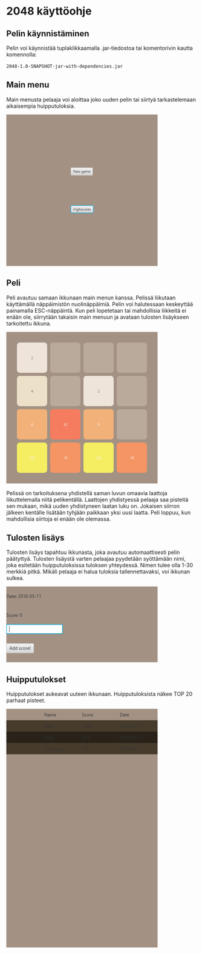 # 2048 käyttöohje

## Pelin käynnistäminen

Pelin voi käynnistää tuplaklikkaamalla .jar-tiedostoa tai komentorivin kautta komennolla:

```
2048-1.0-SNAPSHOT-jar-with-dependencies.jar
```

## Main menu
Main menusta pelaaja voi aloittaa joko uuden pelin tai siirtyä tarkastelemaan aikaisempia huipputuloksia.

<img src="https://raw.githubusercontent.com/heniko/otm-harjoitustyo/master/dokumentaatio/kuvat/menu.png" width="400">

## Peli
Peli avautuu samaan ikkunaan main menun kanssa. Pelissä liikutaan käyttämällä näppäimistön nuolinäppäimiä. Pelin voi halutessaan keskeyttää painamalla ESC-näppäintä. Kun peli lopetetaan tai mahdollisia liikkeitä ei enään ole, siirrytään takaisin main menuun ja avataan tulosten lisäykseen tarkoitettu ikkuna.

<img src="https://raw.githubusercontent.com/heniko/otm-harjoitustyo/master/dokumentaatio/kuvat/game.png" width="400">

Pelissä on tarkoituksena yhdistellä saman luvun omaavia laattoja liikuttelemalla niitä pelikentällä. Laattojen yhdistyessä pelaaja saa pisteitä sen mukaan, mikä uuden yhdistyneen laatan luku on. Jokaisen siirron jälkeen kentälle lisätään tyhjään paikkaan yksi uusi laatta. Peli loppuu, kun mahdollisia siirtoja ei enään ole olemassa.

## Tulosten lisäys
Tulosten lisäys tapahtuu ikkunasta, joka avautuu automaattisesti pelin päätyttyä. Tulosten lisäystä varten pelaajaa pyydetään syöttämään nimi, joka esitetään huipputuloksissa tuloksen yhteydessä. Nimen tulee olla 1-30 merkkiä pitkä. Mikäli pelaaja ei halua tuloksia tallennettavaksi, voi ikkunan sulkea.

<img src="https://raw.githubusercontent.com/heniko/otm-harjoitustyo/master/dokumentaatio/kuvat/addingscore.png" width="400">

## Huipputulokset
Huipputulokset aukeavat uuteen ikkunaan. Huipputuloksista näkee TOP 20 parhaat pisteet.

<img src="https://raw.githubusercontent.com/heniko/otm-harjoitustyo/master/dokumentaatio/kuvat/highscores.png" width="400">
